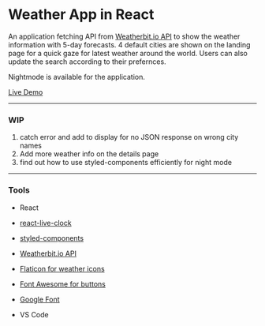 # Weather App in React

An application fetching API from [Weatherbit.io API](https://www.weatherbit.io/) to show the weather information with 5-day forecasts. 4 default cities are shown on the landing page for a quick gaze for latest weather around the world. Users can also update the search according to their prefernces. 

Nightmode is available for the application.

[Live Demo](https://chevtong.github.io/react-weather-compare/)

---
### WIP 

1. catch error and add to display for no JSON response on wrong city names
2. Add more weather info on the details page
2. find out how to use styled-components efficiently for night mode

---

### Tools
- React
- [react-live-clock](github.com/pvoznyuk/react-live-clock')
- [styled-components](https://styled-components.com/)

- [Weatherbit.io API](https://www.weatherbit.io/)

- [Flaticon for weather icons](https://www.flaticon.com/)

- [Font Awesome for buttons](https://fontawesome.com/)

- [Google Font](https://fonts.google.com/)

- VS Code
